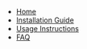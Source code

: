 - [Home](index.md)
- [Installation Guide](installation.md)
- [Usage Instructions](usage.md)
- [FAQ](faq.md)
